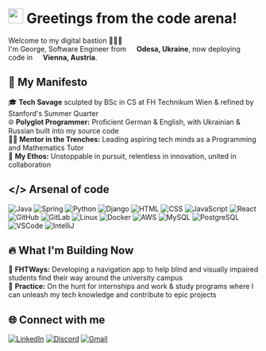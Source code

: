 <h1><img src="https://emojis.slackmojis.com/emojis/images/1531849430/4246/blob-sunglasses.gif?1531849430" width="30"/> Greetings from the code arena!</h1>


<p>Welcome to my digital bastion 👨🏻‍💻 </br> I'm George, Software Engineer from <img src="https://upload.wikimedia.org/wikipedia/commons/4/49/Flag_of_Ukraine.svg" width="13"/> <b>Odesa, Ukraine</b>, now deploying code in <img src="https://upload.wikimedia.org/wikipedia/commons/4/41/Flag_of_Austria.svg" width="13"/> <b>Vienna, Austria</b>. </p>

## 🚀 My Manifesto

🎓 <b>Tech Savage</b> sculpted by BSc in CS at FH Technikum Wien & refined by Stanford's Summer Quarter   
🌐 <b>Polyglot Programmer:</b> Proficient German & English, with Ukrainian & Russian built into my source code       
👨‍💻 <b>Mentor in the Trenches:</b> Leading aspiring tech minds as a Programming and Mathematics Tutor  
🌟 <b>My Ethos:</b> Unstoppable in pursuit, relentless in innovation, united in collaboration           

## </> Arsenal of code

![Java](https://img.shields.io/badge/Java-ED8B00?style=for-the-badge&logo=openjdk&logoColor=white)
![Spring](https://img.shields.io/badge/Spring-6DB33F?style=for-the-badge&logo=spring&logoColor=white)
![Python](https://img.shields.io/badge/Python-3776AB?style=for-the-badge&logo=python&logoColor=white)
![Django](https://img.shields.io/badge/Django-092E20?style=for-the-badge&logo=django&logoColor=white)
![HTML](https://img.shields.io/badge/HTML5-E34F26?style=for-the-badge&logo=html5&logoColor=white)
![CSS](https://img.shields.io/badge/CSS3-1572B6?style=for-the-badge&logo=css3&logoColor=white)
![JavaScript](https://img.shields.io/badge/JavaScript-F7DF1E?style=for-the-badge&logo=javascript&logoColor=black)
![React](https://img.shields.io/badge/React-20232A?style=for-the-badge&logo=react&logoColor=61DAFB)
![GitHub](https://img.shields.io/badge/GitHub-100000?style=for-the-badge&logo=github&logoColor=white)
![GitLab](https://img.shields.io/badge/GitLab-330F63?style=for-the-badge&logo=gitlab&logoColor=white)
![Linux](https://img.shields.io/badge/Linux-FCC624?style=for-the-badge&logo=linux&logoColor=black)
![Docker](https://img.shields.io/badge/-Docker-46a2f1?style=for-the-badge&logo=docker&logoColor=white)
![AWS](https://img.shields.io/badge/Amazon_AWS-232F3E?style=for-the-badge&logo=amazon-aws&logoColor=white)
![MySQL](https://img.shields.io/badge/MySQL-005C84?style=for-the-badge&logo=mysql&logoColor=white)
![PostgreSQL](https://img.shields.io/badge/PostgreSQL-316192?style=for-the-badge&logo=postgresql&logoColor=white)
![VSCode](https://img.shields.io/badge/Visual_Studio_Code-0078D4?style=for-the-badge&logo=visual%20studio%20code&logoColor=white)
![IntelliJ](https://img.shields.io/badge/IntelliJ_IDEA-000000.svg?style=for-the-badge&logo=intellij-idea&logoColor=white)

## 🔥 What I'm Building Now              

🧭 <b>FHTWays:</b> Developing a navigation app to help blind and visually impaired students find their way around the university campus           
🎯 <b>Practice:</b> On the hunt for internships and work & study programs where I can unleash my tech knowledge and contribute to epic projects           

## 🌐 Connect with me             
[![LinkedIn](https://img.shields.io/badge/LinkedIn-0077B5?style=for-the-badge&logo=linkedin&logoColor=white)](https://www.linkedin.com/in/george-zudikhin/)
[![Discord](https://img.shields.io/badge/Discord-7289DA?style=for-the-badge&logo=discord&logoColor=white)](https://discordapp.com/users/817809904004759606)
[![Gmail](https://img.shields.io/badge/Gmail-D14836?style=for-the-badge&logo=gmail&logoColor=white)](mailto:georgezudikhin@gmail.com)


